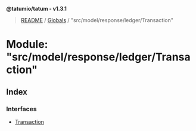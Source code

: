 **@tatumio/tatum - v1.3.1**

> [README](../README.md) / [Globals](../globals.md) / "src/model/response/ledger/Transaction"

# Module: "src/model/response/ledger/Transaction"

## Index

### Interfaces

* [Transaction](../interfaces/_src_model_response_ledger_transaction_.transaction.md)
